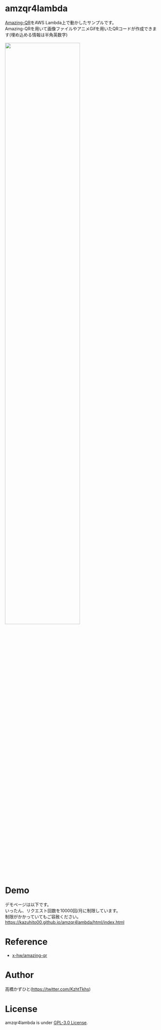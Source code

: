 # amzqr4lambda
[Amazing-QR](https://github.com/x-hw/amazing-qr)をAWS Lambda上で動かしたサンプルです。<br>
Amazing-QRを用いて画像ファイルやアニメGifを用いたQRコードが作成できます(埋め込める情報は半角英数字)<br><br>
<img src="https://user-images.githubusercontent.com/37477845/122220319-2ea2f500-ceeb-11eb-9bf8-2e702e17035f.gif" width="70%">

# Demo
デモページは以下です。<br>
いったん、リクエスト回数を10000回/月に制限しています。<br>
制限がかかっていてもご容赦ください。<br>
https://kazuhito00.github.io/amzqr4lambda/html/index.html

# Reference
* [x-hw/amazing-qr](https://github.com/x-hw/amazing-qr)

# Author
高橋かずひと(https://twitter.com/KzhtTkhs)
 
# License 
amzqr4lambda is under [GPL-3.0 License](LICENSE).
